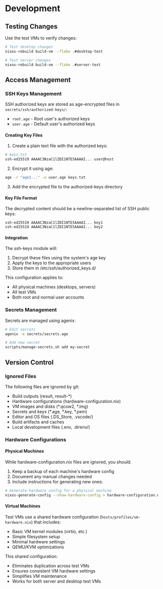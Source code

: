 # Development

## Testing Changes

Use the test VMs to verify changes:
```bash
# Test desktop changes
nixos-rebuild build-vm --flake .#desktop-test

# Test server changes
nixos-rebuild build-vm --flake .#server-test
```

## Access Management

### SSH Keys Management

SSH authorized keys are stored as age-encrypted files in `secrets/ssh/authorized-keys/`:
- `root.age` - Root user's authorized keys
- `user.age` - Default user's authorized keys

#### Creating Key Files

1. Create a plain text file with the authorized keys:
```bash
# keys.txt
ssh-ed25519 AAAAC3NzaC1lZDI1NTE5AAAAI... user@host
```

2. Encrypt it using age:
```bash
age -r "age1..." -o user.age keys.txt
```

3. Add the encrypted file to the authorized-keys directory

#### Key File Format

The decrypted content should be a newline-separated list of SSH public keys:
```
ssh-ed25519 AAAAC3NzaC1lZDI1NTE5AAAAI... key1
ssh-ed25519 AAAAC3NzaC1lZDI1NTE5AAAAI... key2
```

#### Integration

The ssh-keys module will:
1. Decrypt these files using the system's age key
2. Apply the keys to the appropriate users
3. Store them in /etc/ssh/authorized_keys.d/

This configuration applies to:
- All physical machines (desktops, servers)
- All test VMs
- Both root and normal user accounts

### Secrets Management

Secrets are managed using agenix:
```bash
# Edit secrets
agenix -e secrets/secrets.age

# Add new secret
scripts/manage-secrets.sh add my-secret
```

## Version Control

### Ignored Files
The following files are ignored by git:
- Build outputs (result, result-*)
- Hardware configurations (hardware-configuration.nix)
- VM images and disks (*.qcow2, *.img)
- Secrets and keys (*.age, *.key, *.pem)
- Editor and OS files (.DS_Store, .vscode/)
- Build artifacts and caches
- Local development files (.env, .direnv/)

### Hardware Configurations

#### Physical Machines
While hardware-configuration.nix files are ignored, you should:
1. Keep a backup of each machine's hardware config
2. Document any manual changes needed
3. Include instructions for generating new ones:
```bash
# Generate hardware config for a physical machine
nixos-generate-config --show-hardware-config > hardware-configuration.nix
```

#### Virtual Machines
Test VMs use a shared hardware configuration (`hosts/profiles/vm-hardware.nix`) that includes:
- Basic VM kernel modules (virtio, etc.)
- Simple filesystem setup
- Minimal hardware settings
- QEMU/KVM optimizations

This shared configuration:
- Eliminates duplication across test VMs
- Ensures consistent VM hardware settings
- Simplifies VM maintenance
- Works for both server and desktop test VMs
